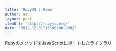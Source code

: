```yaml
---
title: 'RubyJS | Home'
author: azu
layout: post
itemUrl: 'http://rubyjs.org/'
date: '2012-12-31T15:00:00.000Z'
---
```

RubyのメソッドをJavaScriptにポートしたライブラリ
